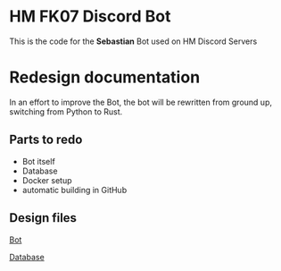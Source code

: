 # HM FK07 Discord Bot

This is the code for the **Sebastian** Bot used on HM Discord Servers

# Redesign documentation

In an effort to improve the Bot, the bot will be rewritten from ground up, switching from Python to Rust.

## Parts to redo

* Bot itself
* Database
* Docker setup
* automatic building in GitHub

## Design files

[Bot](Bot.md)

[Database](Database.md)
